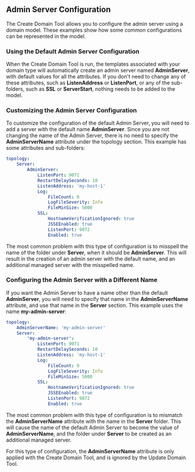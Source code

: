 ## Admin Server Configuration

The Create Domain Tool allows you to configure the admin server using a domain model. These examples show how some common configurations can be represented in the model.

### Using the Default Admin Server Configuration

When the Create Domain Tool is run, the templates associated with your domain type will automatically create an admin server named **AdminServer**, with default values for all the attributes. If you don't need to change any of these attributes, such as **ListenAddress** or **ListenPort**, or any of the sub-folders, such as **SSL** or **ServerStart**, nothing needs to be added to the model.

### Customizing the Admin Server Configuration

To customize the configuration of the default Admin Server, you will need to add a server with the default name **AdminServer**. Since you are not changing the name of the Admin Server, there is no need to specify the **AdminServerName** attribute under the topology section. This example has some attributes and sub-folders:

```yaml
topology:
    Server:
        AdminServer:
            ListenPort: 9071
            RestartDelaySeconds: 10
            ListenAddress: 'my-host-1'
            Log:
                FileCount: 9
                LogFileSeverity: Info
                FileMinSize: 5000
            SSL:
                HostnameVerificationIgnored: true
                JSSEEnabled: true
                ListenPort: 9072
                Enabled: true
```

The most common problem with this type of configuration is to misspell the name of the folder under **Server**, when it should be **AdminServer**. This will result in the creation of an admin server with the default name, and an additional managed server with the misspelled name.

### Configuring the Admin Server with a Different Name

If you want the Admin Server to have a name other than the default **AdminServer**, you will need to specify that name in the **AdminServerName** attribute, and use that name in the **Server** section. This example uses the name **my-admin-server**:

```yaml
topology:
    AdminServerName: 'my-admin-server'
    Server:
        'my-admin-server':
            ListenPort: 9071
            RestartDelaySeconds: 10
            ListenAddress: 'my-host-1'
            Log:
                FileCount: 9
                LogFileSeverity: Info
                FileMinSize: 5000
            SSL:
                HostnameVerificationIgnored: true
                JSSEEnabled: true
                ListenPort: 9072
                Enabled: true
```

The most common problem with this type of configuration is to mismatch the **AdminServerName** attribute with the name in the **Server** folder. This will cause the name of the default Admin Server to become the value of **AdminServerName**, and the folder under **Server** to be created as an additional managed server.

For this type of configuration, the **AdminServerName** attribute is only applied with the Create Domain Tool, and is ignored by the Update Domain Tool.
